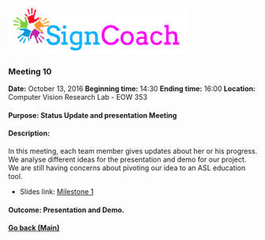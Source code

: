 ![Alt text](../../html/images/SignCoachLogo.png)

### Meeting 10

  __Date:__ October 13, 2016
  __Beginning time:__ 14:30
  __Ending time:__ 16:00
  __Location:__ Computer Vision Research Lab - EOW 353 

#### Purpose: Status Update and presentation Meeting
#### Description: 

In this meeting, each team member gives updates about her or his progress. We analyse different ideas for the presentation and demo for our project. We are still having concerns about pivoting our idea to an ASL education tool.

* Slides link: [Milestone 1](https://docs.google.com/presentation/d/1KUM8psWSWNrgpaGsmsGgb5AC9CUCWlXZNr5jAuYpnZk/edit?usp=sharing)

#### Outcome: Presentation and Demo.

#### [Go back (Main)](https://github.com/TaniaFerman/SignTalker)
